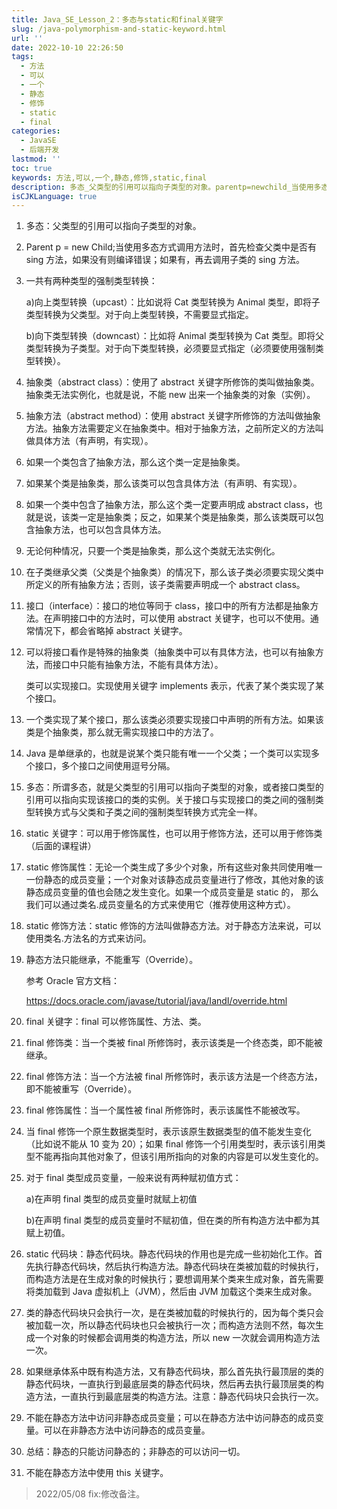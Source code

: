 ```yaml
---
title: Java_SE_Lesson_2：多态与static和final关键字
slug: /java-polymorphism-and-static-keyword.html
url: ''
date: 2022-10-10 22:26:50
tags:
  - 方法
  - 可以
  - 一个
  - 静态
  - 修饰
  - static
  - final
categories:
  - JavaSE
  - 后端开发
lastmod: ''
toc: true
keywords: 方法,可以,一个,静态,修饰,static,final
description: 多态_父类型的引用可以指向子类型的对象。parentp=newchild_当使用多态方式调用方法时首先检查父类中是否有sing方法如果没有则编译错误_如果有再去调用子类的sing方法。一共有两种类型的强制类型转换_a)向上类型转换（upcast）_比如说将cat类型转换为animal类型即将子类型转换为父类型。对于向上类型转换不需要显式指定。b)向下类型转换（downcast）_比如将animal类型转换为cat类型。即将父类型转换为子类型。对于向下类型转换必须要显式指定（必须要使用强制类型转换）。抽象类
isCJKLanguage: true
---
```

1. 多态：父类型的引用可以指向子类型的对象。
2. Parent p = new Child;当使用多态方式调用方法时，首先检查父类中是否有 sing 方法，如果没有则编译错误；如果有，再去调用子类的 sing 方法。
3. 一共有两种类型的强制类型转换：

   a)向上类型转换（upcast）：比如说将 Cat 类型转换为 Animal 类型，即将子类型转换为父类型。对于向上类型转换，不需要显式指定。

   b)向下类型转换（downcast）：比如将 Animal 类型转换为 Cat 类型。即将父类型转换为子类型。对于向下类型转换，必须要显式指定（必须要使用强制类型转换）。
4. 抽象类（abstract class）：使用了 abstract 关键字所修饰的类叫做抽象类。抽象类无法实例化，也就是说，不能 new 出来一个抽象类的对象（实例）。
5. 抽象方法（abstract method）：使用 abstract 关键字所修饰的方法叫做抽象方法。抽象方法需要定义在抽象类中。相对于抽象方法，之前所定义的方法叫做具体方法（有声明，有实现）。
6. 如果一个类包含了抽象方法，那么这个类一定是抽象类。
7. 如果某个类是抽象类，那么该类可以包含具体方法（有声明、有实现）。
8. 如果一个类中包含了抽象方法，那么这个类一定要声明成 abstract class，也就是说，该类一定是抽象类；反之，如果某个类是抽象类，那么该类既可以包含抽象方法，也可以包含具体方法。
9. 无论何种情况，只要一个类是抽象类，那么这个类就无法实例化。
10. 在子类继承父类（父类是个抽象类）的情况下，那么该子类必须要实现父类中所定义的所有抽象方法；否则，该子类需要声明成一个 abstract class。
11. 接口（interface）：接口的地位等同于 class，接口中的所有方法都是抽象方法。在声明接口中的方法时，可以使用 abstract 关键字，也可以不使用。通常情况下，都会省略掉 abstract 关键字。
12. 可以将接口看作是特殊的抽象类（抽象类中可以有具体方法，也可以有抽象方法，而接口中只能有抽象方法，不能有具体方法）。

    类可以实现接口。实现使用关键字 implements 表示，代表了某个类实现了某个接口。
13. 一个类实现了某个接口，那么该类必须要实现接口中声明的所有方法。如果该类是个抽象类，那么就无需实现接口中的方法了。
14. Java 是单继承的，也就是说某个类只能有唯一一个父类；一个类可以实现多个接口，多个接口之间使用逗号分隔。
15. 多态：所谓多态，就是父类型的引用可以指向子类型的对象，或者接口类型的引用可以指向实现该接口的类的实例。关于接口与实现接口的类之间的强制类型转换方式与父类和子类之间的强制类型转换方式完全一样。
16. static 关键字：可以用于修饰属性，也可以用于修饰方法，还可以用于修饰类（后面的课程讲）
17. static 修饰属性：无论一个类生成了多少个对象，所有这些对象共同使用唯一一份静态的成员变量；一个对象对该静态成员变量进行了修改，其他对象的该静态成员变量的值也会随之发生变化。如果一个成员变量是 static 的，
    那么我们可以通过类名.成员变量名的方式来使用它（推荐使用这种方式）。
18. static 修饰方法：static 修饰的方法叫做静态方法。对于静态方法来说，可以使用类名.方法名的方式来访问。
19. 静态方法只能继承，不能重写（Override）。

    参考 Oracle 官方文档：

    https://docs.oracle.com/javase/tutorial/java/IandI/override.html
20. final 关键字：final 可以修饰属性、方法、类。
21. final 修饰类：当一个类被 final 所修饰时，表示该类是一个终态类，即不能被继承。
22. final 修饰方法：当一个方法被 final 所修饰时，表示该方法是一个终态方法， 即不能被重写（Override）。
23. final 修饰属性：当一个属性被 final 所修饰时，表示该属性不能被改写。
24. 当 final 修饰一个原生数据类型时，表示该原生数据类型的值不能发生变化 （比如说不能从 10 变为 20）；如果 final 修饰一个引用类型时，表示该引用类型不能再指向其他对象了，但该引用所指向的对象的内容是可以发生变化的。
25. 对于 final 类型成员变量，一般来说有两种赋初值方式：

    a)在声明 final 类型的成员变量时就赋上初值

    b)在声明 final 类型的成员变量时不赋初值，但在类的所有构造方法中都为其赋上初值。
26. static 代码块：静态代码块。静态代码块的作用也是完成一些初始化工作。首先执行静态代码块，然后执行构造方法。静态代码块在类被加载的时候执行， 而构造方法是在生成对象的时候执行；要想调用某个类来生成对象，首先需要将类加载到 Java 虚拟机上（JVM），然后由 JVM 加载这个类来生成对象。
27. 类的静态代码块只会执行一次，是在类被加载的时候执行的，因为每个类只会被加载一次，所以静态代码块也只会被执行一次；而构造方法则不然，每次生成一个对象的时候都会调用类的构造方法，所以 new 一次就会调用构造方法一次。
28. 如果继承体系中既有构造方法，又有静态代码块，那么首先执行最顶层的类的静态代码块，一直执行到最底层类的静态代码块，然后再去执行最顶层类的构造方法，一直执行到最底层类的构造方法。注意：静态代码块只会执行一次。
29. 不能在静态方法中访问非静态成员变量；可以在静态方法中访问静态的成员变量。可以在非静态方法中访问静态的成员变量。
30. 总结：静态的只能访问静态的；非静态的可以访问一切。
31. 不能在静态方法中使用 this 关键字。

> 2022/05/08 fix:修改备注。